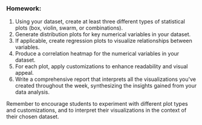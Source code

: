 
### Homework:

1. Using your dataset, create at least three different types of statistical plots (box, violin, swarm, or combinations).
2. Generate distribution plots for key numerical variables in your dataset.
3. If applicable, create regression plots to visualize relationships between variables.
4. Produce a correlation heatmap for the numerical variables in your dataset.
5. For each plot, apply customizations to enhance readability and visual appeal.
6. Write a comprehensive report that interprets all the visualizations you've created throughout the week, synthesizing the insights gained from your data analysis.

Remember to encourage students to experiment with different plot types and customizations, and to interpret their visualizations in the context of their chosen dataset.